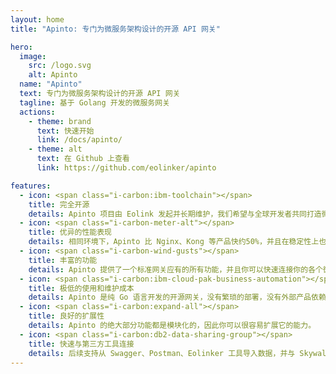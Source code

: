 ```yaml
---
layout: home
title: "Apinto: 专门为微服务架构设计的开源 API 网关"

hero:
  image:
    src: /logo.svg
    alt: Apinto
  name: "Apinto"
  text: 专门为微服务架构设计的开源 API 网关
  tagline: 基于 Golang 开发的微服务网关
  actions:
    - theme: brand
      text: 快速开始
      link: /docs/apinto/
    - theme: alt
      text: 在 Github 上查看
      link: https://github.com/eolinker/apinto  

features:
  - icon: <span class="i-carbon:ibm-toolchain"></span>
    title: 完全开源
    details: Apinto 项目由 Eolink 发起并长期维护，我们希望与全球开发者共同打造微服务生态的基础设施。
  - icon: <span class="i-carbon-meter-alt"></span>
    title: 优异的性能表现
    details: 相同环境下，Apinto 比 Nginx、Kong 等产品快约50%，并且在稳定性上也有所优化。
  - icon: <span class="i-carbon-wind-gusts"></span>
    title: 丰富的功能
    details: Apinto 提供了一个标准网关应有的所有功能，并且你可以快速连接你的各个微服务以及管理网络流量。
  - icon: <span class="i-carbon:ibm-cloud-pak-business-automation"></span>
    title: 极低的使用和维护成本
    details: Apinto 是纯 Go 语言开发的开源网关，没有繁琐的部署，没有外部产品依赖，只需要下载并运行即可，极为简单。
  - icon: <span class="i-carbon:expand-all"></span>
    title: 良好的扩展性
    details: Apinto 的绝大部分功能都是模块化的，因此你可以很容易扩展它的能力。
  - icon: <span class="i-carbon:db2-data-sharing-group"></span>
    title: 快速与第三方工具连接
    details: 后续支持从 Swagger、Postman、Eolinker 工具导入数据，并与 Skywalking、Prometheus、Graphite 等无缝连接。
---
```

